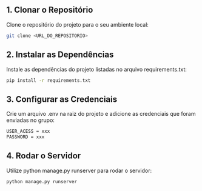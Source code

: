 ## 1. Clonar o Repositório

Clone o repositório do projeto para o seu ambiente local:

```bash
git clone <URL_DO_REPOSITORIO>
```

## 2. Instalar as Dependências

Instale as dependências do projeto listadas no arquivo requirements.txt:

```bash
pip install -r requirements.txt
```

## 3. Configurar as Credenciais

Crie um arquivo .env na raiz do projeto e adicione as credenciais que foram enviadas no grupo:

```bash
USER_ACESS = xxx
PASSWORD = xxx
```

## 4. Rodar o Servidor

Utilize python manage.py runserver para rodar o servidor:

```bash
python manage.py runserver
```

